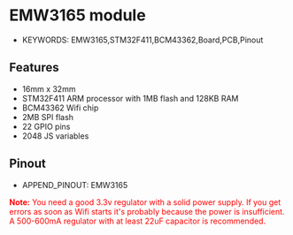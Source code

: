 <!--- Copyright (c) 2013 Gordon Williams, Pur3 Ltd. See the file LICENSE for copying permission. -->
EMW3165 module
=====================

* KEYWORDS: EMW3165,STM32F411,BCM43362,Board,PCB,Pinout

Features
-------

* 16mm x 32mm
* STM32F411 ARM processor with 1MB flash and 128KB RAM
* BCM43362 Wifi chip
* 2MB SPI flash
* 22 GPIO pins
* 2048 JS variables

Pinout
------

* APPEND_PINOUT: EMW3165

<span style="color: red">**Note:** You need a good 3.3v regulator with a solid power supply.
If you get errors as soon as Wifi starts it's probably because the power is insufficient.
A 500-600mA regulator with at least 22uF capacitor is recommended.</span>
